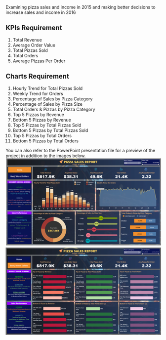 Examining pizza sales and income in 2015 and making better decisions to increase sales and income in 2016

## KPIs Requirement

1. Total Revenue
2. Average Order Value
3. Total Pizzas Sold
4. Total Orders
5. Average Pizzas Per Order

## Charts Requirement

1. Hourly Trend for Total Pizzas Sold
2. Weekly Trend for Orders
3. Percentage of Sales by Pizza Category
4. Percentage of Sales by Pizza Size
5. Total Orders & Pizzas by Pizza Category
6. Top 5 Pizzas by Revenue
7. Bottom 5 Pizzas by Revenue
8. Top 5 Pizzas by Total Pizzas Sold
9. Bottom 5 Pizzas by Total Pizzas Sold
10. Top 5 Pizzas by Total Orders
11. Bottom 5 Pizzas by Total Orders

You can also refer to the PowerPoint presentation file for a preview of the project in addition to the images below.
![Project Preview](https://github.com/miladhe22/Pizza_Sales_Dashboard/blob/548d0694b51578b8d4771ed1e0a5e06076015553/Project%20Preview(1).png)
![Project Preview](https://github.com/miladhe22/Pizza_Sales_Dashboard/blob/2c6b4184ee9c87ce7ea6a06417b6d8ef05cb3135/Project%20Preview(2).png)

